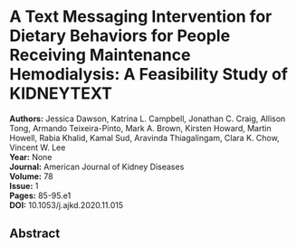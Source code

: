# A Text Messaging Intervention for Dietary Behaviors for People Receiving Maintenance Hemodialysis: A Feasibility Study of KIDNEYTEXT

**Authors:** Jessica Dawson, Katrina L. Campbell, Jonathan C. Craig, Allison Tong, Armando Teixeira-Pinto, Mark A. Brown, Kirsten Howard, Martin Howell, Rabia Khalid, Kamal Sud, Aravinda Thiagalingam, Clara K. Chow, Vincent W. Lee  
**Year:** None  
**Journal:** American Journal of Kidney Diseases  
**Volume:** 78  
**Issue:** 1  
**Pages:** 85-95.e1  
**DOI:** 10.1053/j.ajkd.2020.11.015  

## Abstract


